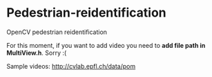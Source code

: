 # Pedestrian-reidentification
OpenCV pedestrian reidentification

For this moment, if you want to add video you need to **add file path in MultiView.h**. Sorry :(

Sample videos:
http://cvlab.epfl.ch/data/pom
